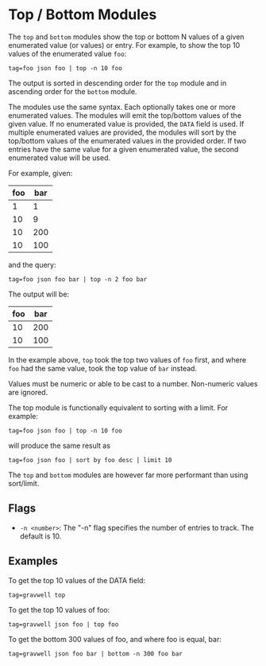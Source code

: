 # Top / Bottom Modules

The `top` and `bottom` modules show the top or bottom N values of a given enumerated value (or values) or entry. For example, to show the top 10 values of the enumerated value `foo`:

```gravwell
tag=foo json foo | top -n 10 foo
```

The output is sorted in descending order for the `top` module and in ascending order for the `bottom` module.

The modules use the same syntax. Each optionally takes one or more enumerated values. The modules will emit the top/bottom values of the given value. If no enumerated value is provided, the `DATA` field is used.
If multiple enumerated values are provided, the modules will sort by the top/bottom values of the enumerated values in the provided order. If two entries have the same value for a given enumerated value, the second enumerated value will be used.

For example, given:

| foo | bar |
|-----|-----|
| 1   | 1   |
| 10  | 9   |
| 10  | 200 |
| 10  | 100 |

and the query: 

```gravwell
tag=foo json foo bar | top -n 2 foo bar
```

The output will be:

| foo | bar |
|-----|-----|
| 10  | 200 | 
| 10  | 100 |

In the example above, `top` took the top two values of `foo` first, and where `foo` had the same value, took the top value of `bar` instead.

Values must be numeric or able to be cast to a number. Non-numeric values are ignored.

The top module is functionally equivalent to sorting with a limit. For example:

```gravwell
tag=foo json foo | top -n 10 foo
```

will produce the same result as

```gravwell
tag=foo json foo | sort by foo desc | limit 10
```

The `top` and `bottom` modules are however far more performant than using sort/limit.

## Flags

- `-n <number>`: The "-n" flag specifies the number of entries to track. The default is 10. 

## Examples

To get the top 10 values of the DATA field:

```gravwell
tag=gravwell top
```

To get the top 10 values of foo:

```gravwell
tag=gravwell json foo | top foo
```

To get the bottom 300 values of foo, and where foo is equal, bar:

```gravwell
tag=gravwell json foo bar | bottom -n 300 foo bar
```
